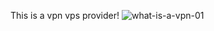 This is a vpn vps provider! 
![what-is-a-vpn-01](https://github.com/user-attachments/assets/a61dc284-cd4d-4325-ae19-099f516efcd0)
